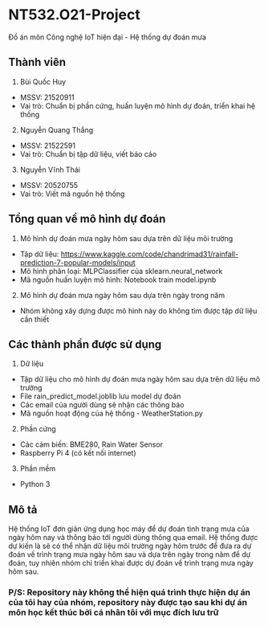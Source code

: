 # NT532.O21-Project
Đồ án môn Công nghệ IoT hiện đại - Hệ thống dự đoán mưa

## Thành viên
1. Bùi Quốc Huy
- MSSV: 21520911
- Vai trò: Chuẩn bị phần cứng, huấn luyện mô hình dự đoán, triển khai hệ thống
2. Nguyễn Quang Thắng
- MSSV: 21522591
- Vai trò: Chuẩn bị tập dữ liệu, viết báo cáo
3. Nguyễn Vĩnh Thái
- MSSV: 20520755
- Vai trò: Viết mã nguồn hệ thống

## Tổng quan về mô hình dự đoán
1. Mô hình dự đoán mưa ngày hôm sau dựa trên dữ liệu môi trường
- Tập dữ liệu: https://www.kaggle.com/code/chandrimad31/rainfall-prediction-7-popular-models/input
- Mô hình phân loại: MLPClassifier của sklearn.neural_network
- Mã nguồn huấn luyện mô hình: Notebook train model.ipynb
2. Mô hình dự đoán mưa ngày hôm sau dựa trên ngày trong năm
- Nhóm không xây dựng được mô hình này do không tìm được tập dữ liệu cần thiết
  
## Các thành phần được sử dụng
1. Dữ liệu
- Tập dữ liệu cho mô hình dự đoán mưa ngày hôm sau dựa trên dữ liệu mô trường
- File rain_predict_model.joblib lưu model dự đoán
- Các email của người dùng sẽ nhận các thông báo
- Mã nguồn hoạt động của hệ thống - WeatherStation.py
2. Phần cứng
- Các cảm biến: BME280, Rain Water Sensor
- Raspberry Pi 4 (có kết nối internet)
3. Phần mềm
- Python 3
  
## Mô tả
Hệ thống IoT đơn giản ứng dụng học máy để dự đoán tình trạng mưa của ngày hôm nay và thông báo tới người dùng thông qua email. Hệ thống được dự kiến là sẽ có thể nhận dữ liệu môi trường ngày hôm trước để đưa ra dự đoán về trình trạng mưa ngày hôm sau và dựa trên ngày trong năm để dự đoán, tuy nhiên nhóm chỉ triển khai được dự đoán về trình trạng mưa ngày hôm sau. 

### P/S: Repository này không thể hiện quá trình thực hiện dự án của tôi hay của nhóm, repository này được tạo sau khi dự án môn học kết thúc bởi cá nhân tôi với mục đích lưu trữ

